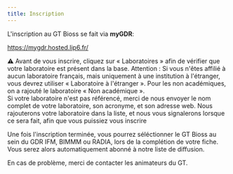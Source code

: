 ```yaml
---
title: Inscription
---
```


L'inscription au GT Bioss se fait via **myGDR**:

https://mygdr.hosted.lip6.fr/

⚠️ Avant de vous inscrire, cliquez sur  « Laboratoires » afin de vérifier que votre laboratoire est présent dans la base. Attention : Si vous n'êtes affilié à  aucun laboratoire français, mais uniquement à une institution à l'étranger, vous devrez utiliser « Laboratoire à l'étranger ».   Pour les non académiques, on a rajouté le laboratoire « Non académique ».\
Si votre laboratoire n'est pas référencé, merci de nous envoyer le nom complet de votre laboratoire, son acronyme, et son adresse web. Nous rajouterons votre laboratoire dans la liste, et nous vous signalerons lorsque ce sera fait, afin que vous puissiez vous inscrire

Une fois l'inscription terminée, vous pourrez séléctionner le GT Bioss au sein du GDR IFM, BIMMM ou RADIA, lors de la complétion de votre fiche.
Vous serez alors automatiquement abonné à notre liste de diffusion.

En cas de problème, merci de contacter les animateurs du GT.
